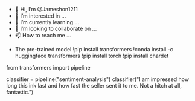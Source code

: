 - 👋 Hi, I’m @Jameshon1211
- 👀 I’m interested in ...
- 🌱 I’m currently learning ...
- 💞️ I’m looking to collaborate on ...
- 📫 How to reach me ...

<!---
Jameshon1211/Jameshon1211 is a ✨ special ✨ repository because its `README.md` (this file) appears on your GitHub profile.
You can click the Preview link to take a look at your changes.
--->
- The pre-trained model
!pip install transformers
!conda install -c huggingface transformers
!pip install torch 
!pip install chardet

from transformers import pipeline

classifier = pipeline("sentiment-analysis")
classifier("I am impressed how long this ink last and how fast the seller sent it to me. Not a hitch at all, fantastic.")
